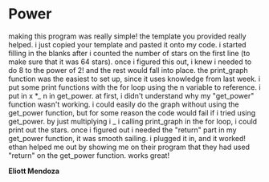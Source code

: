 # Power

making this program was really simple! the template you provided really helped. i just copied your template and pasted it onto my code. i started filling in the blanks after i counted the number of stars on the first line (to make sure that it was 64 stars). once i figured this out, i knew i needed to do 8 to the power of 2! and the rest would fall into place. the print_graph function was the easiest to set up, since it uses knowledge from last week. i put some print functions with the for loop using the n variable to reference. i put in x \*_ n in get_power. at first, i didn't understand why my "get_power" function wasn't working. i could easily do the graph without using the get_power function, but for some reason the code would fail if i tried using get_power. by just multiplying i _ i calling print_graph in the for loop, i could print out the stars. once i figured out i needed the "return" part in my get_power function, it was smooth sailing. i plugged it in, and it worked! ethan helped me out by showing me on their program that they had used "return" on the get_power function. works great!

**Eliott Mendoza**
